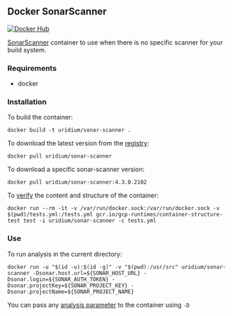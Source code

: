 Docker SonarScanner
--
[![Docker Hub](https://img.shields.io/docker/cloud/build/uridium/sonar-scanner.svg)](https://hub.docker.com/r/uridium/sonar-scanner/)

[SonarScanner](https://docs.sonarqube.org/latest/analysis/scan/sonarscanner/) container to use when there is no specific scanner for your build system.

### Requirements

* docker

### Installation

To build the container:

    docker build -t uridium/sonar-scanner .

To download the latest version from the [registry](https://hub.docker.com/r/uridium/sonar-scanner/):

    docker pull uridium/sonar-scanner

To download a specific sonar-scanner version:

    docker pull uridium/sonar-scanner:4.3.0.2102

To [verify](https://github.com/GoogleContainerTools/container-structure-test) the content and structure of the container:

    docker run --rm -it -v /var/run/docker.sock:/var/run/docker.sock -v $(pwd)/tests.yml:/tests.yml gcr.io/gcp-runtimes/container-structure-test test -i uridium/sonar-scanner -c tests.yml

### Use

To run analysis in the current directory:

    docker run -u "$(id -u):$(id -g)" -v "$(pwd):/usr/src" uridium/sonar-scanner -Dsonar.host.url=${SONAR_HOST_URL} -Dsonar.login=${SONAR_AUTH_TOKEN} -Dsonar.projectKey=${SONAR_PROJECT_KEY} -Dsonar.projectName=${SONAR_PROJECT_NAME}

You can pass any [analysis parameter](https://docs.sonarqube.org/latest/analysis/analysis-parameters/) to the container using `-D`
